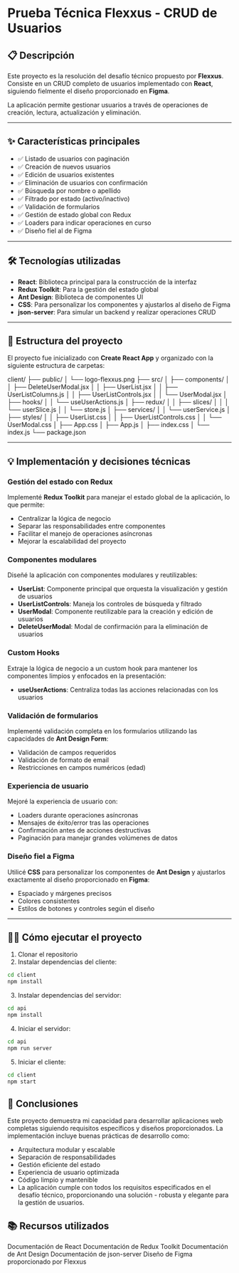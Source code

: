 # Prueba Técnica Flexxus - CRUD de Usuarios

## 📋 Descripción

Este proyecto es la resolución del desafío técnico propuesto por **Flexxus**. Consiste en un CRUD completo de usuarios implementado con **React**, siguiendo fielmente el diseño proporcionado en **Figma**.

La aplicación permite gestionar usuarios a través de operaciones de creación, lectura, actualización y eliminación.

---

## ✨ Características principales

- ✅ Listado de usuarios con paginación
- ✅ Creación de nuevos usuarios
- ✅ Edición de usuarios existentes
- ✅ Eliminación de usuarios con confirmación
- ✅ Búsqueda por nombre o apellido
- ✅ Filtrado por estado (activo/inactivo)
- ✅ Validación de formularios
- ✅ Gestión de estado global con Redux
- ✅ Loaders para indicar operaciones en curso
- ✅ Diseño fiel al de Figma

---

## 🛠️ Tecnologías utilizadas

- **React**: Biblioteca principal para la construcción de la interfaz
- **Redux Toolkit**: Para la gestión del estado global
- **Ant Design**: Biblioteca de componentes UI
- **CSS**: Para personalizar los componentes y ajustarlos al diseño de Figma
- **json-server**: Para simular un backend y realizar operaciones CRUD

---

## 🚀 Estructura del proyecto

El proyecto fue inicializado con **Create React App** y organizado con la siguiente estructura de carpetas:

client/
├── public/
│ └── logo-flexxus.png
├── src/
│ ├── components/
│ │ ├── DeleteUserModal.jsx
│ │ ├── UserList.jsx
│ │ ├── UserListColumns.js
│ │ ├── UserListControls.jsx
│ │ └── UserModal.jsx
│ ├── hooks/
│ │ └── useUserActions.js
│ ├── redux/
│ │ ├── slices/
│ │ │ └── userSlice.js
│ │ └── store.js
│ ├── services/
│ │ └── userService.js
│ ├── styles/
│ │ ├── UserList.css
│ │ ├── UserListControls.css
│ │ └── UserModal.css
│ ├── App.css
│ ├── App.js
│ ├── index.css
│ └── index.js
└── package.json

---

## 💡 Implementación y decisiones técnicas

### Gestión del estado con Redux

Implementé **Redux Toolkit** para manejar el estado global de la aplicación, lo que permite:

- Centralizar la lógica de negocio
- Separar las responsabilidades entre componentes
- Facilitar el manejo de operaciones asíncronas
- Mejorar la escalabilidad del proyecto

### Componentes modulares

Diseñé la aplicación con componentes modulares y reutilizables:

- **UserList**: Componente principal que orquesta la visualización y gestión de usuarios
- **UserListControls**: Maneja los controles de búsqueda y filtrado
- **UserModal**: Componente reutilizable para la creación y edición de usuarios
- **DeleteUserModal**: Modal de confirmación para la eliminación de usuarios

### Custom Hooks

Extraje la lógica de negocio a un custom hook para mantener los componentes limpios y enfocados en la presentación:

- **useUserActions**: Centraliza todas las acciones relacionadas con los usuarios

### Validación de formularios

Implementé validación completa en los formularios utilizando las capacidades de **Ant Design Form**:

- Validación de campos requeridos
- Validación de formato de email
- Restricciones en campos numéricos (edad)

### Experiencia de usuario

Mejoré la experiencia de usuario con:

- Loaders durante operaciones asíncronas
- Mensajes de éxito/error tras las operaciones
- Confirmación antes de acciones destructivas
- Paginación para manejar grandes volúmenes de datos

### Diseño fiel a Figma

Utilicé **CSS** para personalizar los componentes de **Ant Design** y ajustarlos exactamente al diseño proporcionado en **Figma**:

- Espaciado y márgenes precisos
- Colores consistentes
- Estilos de botones y controles según el diseño

---

## 🏃‍♂️ Cómo ejecutar el proyecto

1. Clonar el repositorio
2. Instalar dependencias del cliente:

```bash
cd client
npm install
```

3. Instalar dependencias del servidor:

```bash
cd api
npm install
```

4. Iniciar el servidor:

```bash
cd api
npm run server
```

5. Iniciar el cliente:

```bash
cd client
npm start
```

## 📝 Conclusiones

Este proyecto demuestra mi capacidad para desarrollar aplicaciones web completas siguiendo requisitos específicos y diseños proporcionados. La implementación incluye buenas prácticas de desarrollo como:

- Arquitectura modular y escalable
- Separación de responsabilidades
- Gestión eficiente del estado
- Experiencia de usuario optimizada
- Código limpio y mantenible
- La aplicación cumple con todos los requisitos especificados en el desafío técnico, proporcionando una solución - robusta y elegante para la gestión de usuarios.

## 📚 Recursos utilizados

Documentación de React
Documentación de Redux Toolkit
Documentación de Ant Design
Documentación de json-server
Diseño de Figma proporcionado por Flexxus
